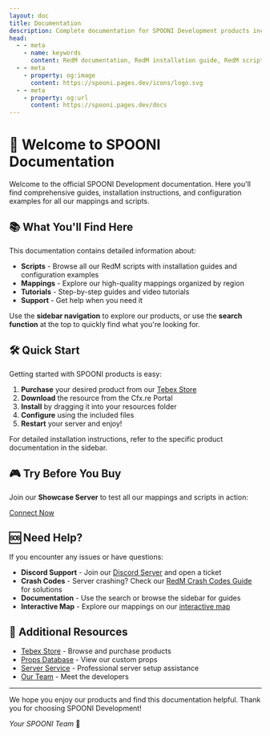 ```yaml
---
layout: doc
title: Documentation
description: Complete documentation for SPOONI Development products including installation guides, configuration tutorials, and script examples. Find comprehensive guides for RedM scripts, mappings, and MLO resources.
head:
  - - meta
    - name: keywords
      content: RedM documentation, RedM installation guide, RedM script tutorial, MLO setup, VORP setup, RSG setup, RedM configuration, SPOONI guides
  - - meta
    - property: og:image
      content: https://spooni.pages.dev/icons/logo.svg
  - - meta
    - property: og:url
      content: https://spooni.pages.dev/docs
---
```


# 👋 Welcome to SPOONI Documentation

Welcome to the official SPOONI Development documentation. Here you'll find comprehensive guides, installation instructions, and configuration examples for all our mappings and scripts.

## 📚 What You'll Find Here

This documentation contains detailed information about:

- **Scripts** - Browse all our RedM scripts with installation guides and configuration examples
- **Mappings** - Explore our high-quality mappings organized by region
- **Tutorials** - Step-by-step guides and video tutorials
- **Support** - Get help when you need it

Use the **sidebar navigation** to explore our products, or use the **search function** at the top to quickly find what you're looking for.

## 🛠️ Quick Start

Getting started with SPOONI products is easy:

1. **Purchase** your desired product from our [Tebex Store](https://spooni-mapping.tebex.io/)
2. **Download** the resource from the Cfx.re Portal
3. **Install** by dragging it into your resources folder
4. **Configure** using the included files
5. **Restart** your server and enjoy!

For detailed installation instructions, refer to the specific product documentation in the sidebar.

## 🎮 Try Before You Buy

Join our **Showcase Server** to test all our mappings and scripts in action:

<a href="redm://connect/51.77.90.75:30120" class="button-buy">Connect Now</a>

## 🆘 Need Help?

If you encounter any issues or have questions:

- **Discord Support** - Join our [Discord Server](https://discord.gg/spooni) and open a ticket
- **Crash Codes** - Server crashing? Check our [RedM Crash Codes Guide](/crashes) for solutions
- **Documentation** - Use the search or browse the sidebar for guides
- **Interactive Map** - Explore our mappings on our [interactive map](https://spooni.de/rdr2/)

## 🚀 Additional Resources

- [Tebex Store](https://spooni-mapping.tebex.io/) - Browse and purchase products
- [Props Database](/props) - View our custom props
- [Server Service](/service) - Professional server setup assistance
- [Our Team](/team) - Meet the developers

---

We hope you enjoy our products and find this documentation helpful. Thank you for choosing SPOONI Development!

*Your SPOONI Team* 🧡